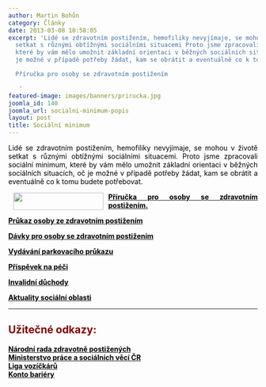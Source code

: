 ```yaml
---
author: Martin Bohůn
category: Články
date: 2013-03-08 10:58:05
excerpt: 'Lidé se zdravotním postižením, hemofiliky nevyjímaje, se mohou v životě
  setkat s různými obtížnými sociálními situacemi Proto jsme zpracovali sociální minimum,
  které by vám mělo umožnit základní orientaci v běžných sociálních situacích, oč
  je možné v případě potřeby žádat, kam se obrátit a eventuálně co k tomu budete potřebovat

  Příručka pro osoby se zdravotním postižením 

   '
featured-image: images/banners/prirucka.jpg
joomla_id: 140
joomla_url: socialni-minimum-popis
layout: post
title: Sociální minimum
---
```


<p style="text-align: justify;">
 <span style="color: #000000;">
  Lidé se zdravotním postižením, hemofiliky nevyjímaje, se mohou v životě setkat s různými obtížnými sociálními situacemi. Proto jsme zpracovali sociální minimum, které by vám mělo umožnit základní orientaci v běžných sociálních situacích, oč je možné v případě potřeby žádat, kam se obrátit a eventuálně co k tomu budete potřebovat.
 </span>
</p>
<p style="text-align: justify;">
 <a href="images/dokumenty-pdf-doc/prirucka_ozp_2016.pdf">
  <span style="color: #000000;">
   <img border="0" height="35" src="{{ site.baseurl }}/images/banners/prirucka.jpg" style="float: left; margin-left: 10px; margin-right: 10px;" width="182"/>
   <strong>
    Příručka pro osoby se zdravotním postižením.
   </strong>
  </span>
  <strong>
  </strong>
 </a>
</p>
<p style="text-align: justify;">
 <strong>
 </strong>
</p>
<p>
 <span style="color: #000000;">
  <strong>
   <a href="index.php/cs/socialni-minimum/prukaz-osoby-se-zp" title="Průkaz osoby se ZP">
    <span class="download" style="color: #000000;">
     Průkaz osoby ze zdravotním postižením
    </span>
   </a>
  </strong>
 </span>
</p>
<p>
 <span style="color: #000000;">
  <strong>
   <a href="index.php/cs/socialni-minimum/davky-pro-osoby-se-zp" title="Dávky pro osoby se ZP">
    <span class="download" style="color: #000000;">
     Dávky pro osoby se zdravotním postižením
    </span>
   </a>
  </strong>
 </span>
</p>
<p>
 <span style="color: #000000;">
  <strong>
   <a href="index.php/cs/socialni-minimum/parkovaci-prukaz" title="Parkovací průkaz">
    <span class="download" style="color: #000000;">
     Vydávání parkovacího průkazu
    </span>
   </a>
  </strong>
 </span>
</p>
<p>
 <span style="color: #000000;">
  <strong>
   <a href="index.php/cs/socialni-minimum/prispevek-na-peci" title="Příspěvek na péči">
    <span class="download" style="color: #000000;">
     Příspěvek na péči
    </span>
   </a>
  </strong>
 </span>
</p>
<p>
 <span style="color: #000000;">
  <strong>
   <a href="index.php/cs/socialni-minimum/invalidni-duchody" title="Invalidní důchody">
    <span class="download" style="color: #000000;">
     Invalidní důchody
    </span>
   </a>
  </strong>
 </span>
</p>
<p>
 <span style="color: #000000;">
  <strong>
   <span class="download">
    <a href="index.php/cs/socialni-minimum/soc-otazky" title="Aktuality sociální oblasti">
     <span style="color: #000000;">
      Aktuality sociální oblasti
     </span>
    </a>
   </span>
  </strong>
 </span>
</p>
<hr/>
<h2>
 <span style="color: #800000;">
  Užitečné odkazy:
 </span>
</h2>
<p>
 <strong>
  <span style="color: #000000;">
   <span class="download">
    <a href="http://www.nrzp.cz/" title="Národní rada zdravotně postižených">
     <span style="color: #000000;">
      Národní rada zdravotně postižených
     </span>
    </a>
    <br/>
    <a href="http://www.mpsv.cz/cs/8#dsp" title="MPSV">
     <span style="color: #000000;">
      Ministerstvo práce a sociálních věcí ČR
     </span>
    </a>
    <br/>
    <a href="http://ligavozick.skynet.cz/ip/prispevky.php?oblast=9000094" title="Liga vozíčkářů">
     <span style="color: #000000;">
      Liga vozíčkárů
     </span>
    </a>
    <br/>
    <a href="http://autabezbarier.kontobariery.cz/home.aspx" title="Konto bariéry">
     <span style="color: #000000;">
      Konto bariéry
     </span>
    </a>
    <br/>
   </span>
  </span>
 </strong>
</p>